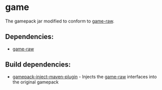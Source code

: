 # game

The gamepack jar modified to conform to [game-raw](https://github.com/RuneStar/client/tree/master/game-raw).

## Dependencies:

* [game-raw](https://github.com/RuneStar/client/tree/master/game-raw)

## Build dependencies:

* [gamepack-inject-maven-plugin](https://github.com/RuneStar/client/tree/master/game-inject-maven-plugin) - Injects the [game-raw](https://github.com/RuneStar/client/tree/master/game-raw) interfaces into the original gamepack